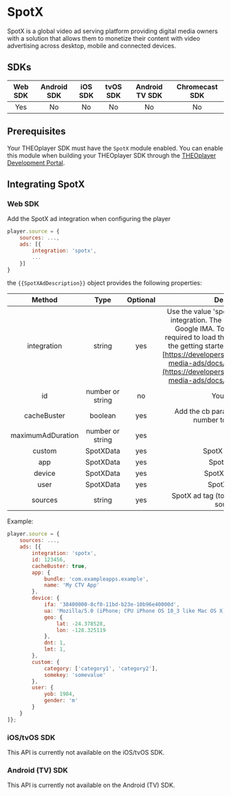 # SpotX

SpotX is a global video ad serving platform providing digital media owners with a solution that allows them to monetize their content with video advertising across desktop, mobile and connected devices.

## SDKs

| Web SDK | Android SDK | iOS SDK | tvOS SDK | Android TV SDK | Chromecast SDK |
| :-----: | :---------: | :-----: | :------: | :------------: | :------------: |
|   Yes   |     No      |   No    |    No    |       No       |       No       |

## Prerequisites

Your THEOplayer SDK must have the `SpotX` module enabled. You can enable this module when building your THEOplayer SDK through the [THEOplayer Development Portal](https://portal.theoplayer.com).

## Integrating SpotX

### Web SDK

Add the SpotX ad integration when configuring the player

```javascript
player.source = {
    sources: ...,
    ads: [{
        integration: 'spotx',
        ...
    }]
}
```

the `{{SpotXAdDescription}}` object provides the following properties:

|      Method       |       Type       | Optional |                                                                                                                                                                                  Description                                                                                                                                                                                   |
| :---------------: | :--------------: | :------: | :----------------------------------------------------------------------------------------------------------------------------------------------------------------------------------------------------------------------------------------------------------------------------------------------------------------------------------------------------------------------------: |
|    integration    |      string      |   yes    | Use the value 'spotx' to use the SpotX ad integration. The SpotX integration uses Google IMA. To use Google IMA, it is required to load the SDK first. You can find the getting started of Google IMA sdk at: [https://developers.google.com/interactive-media-ads/docs/sdks/html5/quickstart](https://developers.google.com/interactive-media-ads/docs/sdks/html5/quickstart) |
|        id         | number or string |    no    |                                                                                                                                                                                 Your SpotX id                                                                                                                                                                                  |
|    cacheBuster    |     boolean      |   yes    |                                                                                                                                                          Add the cb parameter with a random number to the SpotX tag.                                                                                                                                                           |
| maximumAdDuration | number or string |   yes    |                                                                                                                                                                                                                                                                                                                                                                                |
|      custom       |    SpotXData     |   yes    |                                                                                                                                                                               SpotX custom data                                                                                                                                                                                |
|        app        |    SpotXData     |   yes    |                                                                                                                                                                                 SpotX app data                                                                                                                                                                                 |
|      device       |    SpotXData     |   yes    |                                                                                                                                                                               SpotX device data                                                                                                                                                                                |
|       user        |    SpotXData     |   yes    |                                                                                                                                                                                SpotX user data                                                                                                                                                                                 |
|      sources      |      string      |   yes    |                                                                                                                                                              SpotX ad tag (to directly set the SpotX source link)                                                                                                                                                              |

Example:

```javascript
player.source = {
    sources: ...,
    ads: [{
        integration: 'spotx',
        id: 123456,
        cacheBuster: true,
        app: {
            bundle: 'com.exampleapps.example',
            name: 'My CTV App'
        },
        device: {
            ifa: '38400000-8cf0-11bd-b23e-10b96e40000d',
            ua: 'Mozilla/5.0 (iPhone; CPU iPhone OS 10_3 like Mac OS X) AppleWebKit/602.1.50 (KHTML, like Gecko) CriOS/56.0.2924.75 Mobile/14E5239e Safari/602.1',
            geo: {
                lat: -24.378528,
                lon: -128.325119
            },
            dnt: 1,
            lmt: 1,
        },
        custom: {
            category: ['category1', 'category2'],
            somekey: 'somevalue'
        },
        user: {
            yob: 1984,
            gender: 'm'
        }
    }
]};
```

### iOS/tvOS SDK

This API is currently not available on the iOS/tvOS SDK.

### Android (TV) SDK

This API is currently not available on the Android (TV) SDK.
